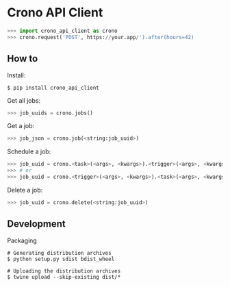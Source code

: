 # Crono API Client

```python
>>> import crono_api_client as crono
>>> crono.request('POST', https://your.app/').after(hours=42)
```

## How to

Install:
```console
$ pip install crono_api_client
```

Get all jobs:
```python
>>> job_uuids = crono.jobs()
```

Get a job:
```python
>>> job_json = crono.job(<string:job_uuid>)
```

Schedule a job:
```python
>>> job_uuid = crono.<task>(<args>, <kwargs>).<trigger>(<args>, <kwargs>)
>>> # or
>>> job_uuid = crono.<trigger>(<args>, <kwargs>).<task>(<args>, <kwargs>)
```

Delete a job:
```python
>>> job_uuid = crono.delete(<string:job_uuid>)
```

## Development

Packaging

```console
# Generating distribution archives
$ python setup.py sdist bdist_wheel

# Uploading the distribution archives
$ twine upload --skip-existing dist/*
```
